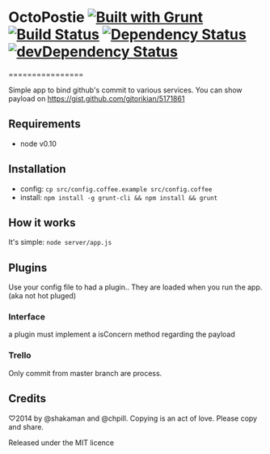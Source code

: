 # OctoPostie [![Built with Grunt](https://cdn.gruntjs.com/builtwith.png)](http://gruntjs.com/) [![Build Status](https://travis-ci.org/shakaman/OctoPostie.png?branch=master)](https://travis-ci.org/shakaman/OctoPostie) [![Dependency Status](https://david-dm.org/shakaman/OctoPostie.png)](https://david-dm.org/shakaman/OctoPostie) [![devDependency Status](https://david-dm.org/shakaman/OctoPostie/dev-status.png)](https://david-dm.org/shakaman/OctoPostie#info=devDependencies)
================

Simple app to bind github's commit to various services.
You can show payload on https://gist.github.com/gjtorikian/5171861

## Requirements
 * node v0.10

## Installation
 * config: `cp src/config.coffee.example src/config.coffee`
 * install: `npm install -g grunt-cli && npm install && grunt`

## How it works
It's simple: `node server/app.js`

## Plugins
Use your config file to had a plugin..
They are loaded when you run the app. (aka not hot pluged)

### Interface
a plugin must implement a isConcern method regarding the payload

### Trello
Only commit from master branch are process.


## Credits
♡2014 by @shakaman and @chpill. Copying is an act of love. Please copy and share.

Released under the MIT licence
